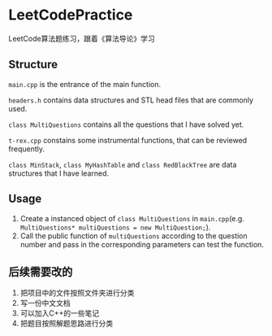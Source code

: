 # LeetCodePractice
LeetCode算法题练习，跟着《算法导论》学习
## Structure
``main.cpp`` is the entrance of the main function.

``headers.h`` contains data structures and STL head files that are commonly used.

``class MultiQuestions`` contains all the questions that I have solved yet.

``t-rex.cpp`` constains some instrumental functions, that can be reviewed frequently.

``class MinStack``, ``class MyHashTable`` and ``class RedBlackTree`` are data structures that I have learned.
## Usage
1. Create a instanced object of ``class MultiQuestions`` in ``main.cpp``(e.g. ``MultiQuestions* multiQuestions = new MultiQuestion;``).
2. Call the public function of ``multiQuestions`` according to the question number and pass in the corresponding parameters can test the function.

## 后续需要改的
1. 把项目中的文件按照文件夹进行分类
2. 写一份中文文档
3. 可以加入C++的一些笔记
4. 把题目按照解题思路进行分类